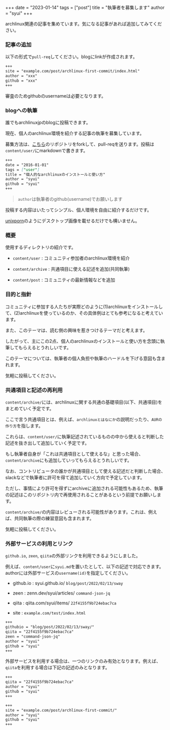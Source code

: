 +++
date = "2023-01-14"
tags =  ["post"]
title = "執筆者を募集します"
author = "syui"
+++

archlinux関連の記事を集めています。気になる記事があれば追加してみてください。

### 記事の追加

以下の形式で`pull-req`してください。blogにlinkが作成されます。

```html:./content/user/xxx.md
+++
site = "example.com/post/archlinux-first-commit/index.html"
author = "xxx"
github = "xxx"
+++
```

審査のためgithubのusernameは必要となります。

### blogへの執筆

誰でもarchlinuxjpのblogに投稿できます。

現在、個人のarchlinux環境を紹介する記事の執筆を募集しています。

募集方法は、[こちら](https://github.com/ArchLinuxJP/archlinuxjp.github.io)のリポジトリをforkして、pull-reqを送ります。投稿は`content/user/`にmarkdownで書きます。

```html:./content/user/syui.md
+++
date = "2016-01-01"
tags = ["user"]
title = "個人的なarchlinuxのインストールと使い方"
author = "syui"
github = "syui"
+++
```

> `author`は執筆者のgithub(username)でお願いします

投稿する内容はいたってシンプル、個人環境を自由に紹介するだけです。

[unixporn](https://www.reddit.com/r/unixporn/)のようにデスクトップ画像を載せるだけでも構いません。

### 概要

使用するディレクトリの紹介です。

- `content/user` : コミュニティ参加者のarchlinux環境を紹介

- `content/archive` : 共通項目に使える記述を追加(共同執筆)

- `content/post` : コミュニティの最新情報などを追加

### 目的と指針

コミュニティに参加する人たちが実際どのように(1)archlinuxをインストールして、(2)archlinuxを使っているのか、その具体例はとても参考になると考えています。

また、このテーマは、読む側の興味を惹きつけるテーマだと考えます。

したがって、主にこの2点、個人のarchlinuxのインストールと使い方を念頭に執筆してもらえるとうれしいです。

このテーマについては、執筆者の個人負担や執筆のハードルを下げる意図も含まれます。

気軽に投稿してください。

### 共通項目と記述の再利用

`content/archive/`には、archlinuxに関する共通の基礎項目(以下、共通項目)をまとめていく予定です。

ここで言う共通項目とは、例えば、`archlinuxとはなにか`の説明だったり、`AURの作り方`を指します。

これらは、`content/user/`に執筆記述されているものの中から使えると判断した記述を抜き出して追加していく予定です。

もし執筆者自身が「これは共通項目として使えるな」と思った場合、`content/archive`にも追加していってもらえるとうれしいです。

なお、コントリビュータの誰かが共通項目として使える記述だと判断した場合、slackなどで執筆者に許可を得て追加していく方向で予定しています。

ただし、事情により許可を得ずにarchiveに追加される可能性もあるため、執筆の記述はこのリポジトリ内で再使用されることがあるという前提でお願いします。

`content/archive/`の内容はレビューされる可能性があります。これは、例えば、共同執筆の際の練習意図も含まれます。

気軽に投稿してください。

### 外部サービスの利用とリンク

`github.io`, `zeen`, `qiita`の外部リンクを利用できるようにしました。

例えば、`content/user`に`syui.md`を置いたとして、以下の記述で対応できます。authorには外部サービスの`username(id)`を指定してください。

- github.io : syui.github.io/ `blog/post/2022/02/13/sway`

- zeen : zenn.dev/syui/articles/ `command-json-jq`

- qiita : qiita.com/syui/items/ `22f4155f9b724ebac7ca`

- site : `example.com/test/index.html`

```html:./content/user/syui.md
+++
githubio = "blog/post/2022/02/13/sway/"
qiita = "22f4155f9b724ebac7ca"
zeen = "command-json-jq"
author = "syui"
github = "syui"
+++
```

外部サービスを利用する場合は、一つのリンクのみ有効となります。例えば、`qiita`を利用する場合は下記の記述のみとなります。

```html:./content/user/syui.md
+++
qiita = "22f4155f9b724ebac7ca"
author = "syui"
github = "syui"
+++
```

```html:./content/user/syui.md
+++
site = "example.com/post/archlinux-first-commit/"
author = "syui"
github = "syui"
+++
```

